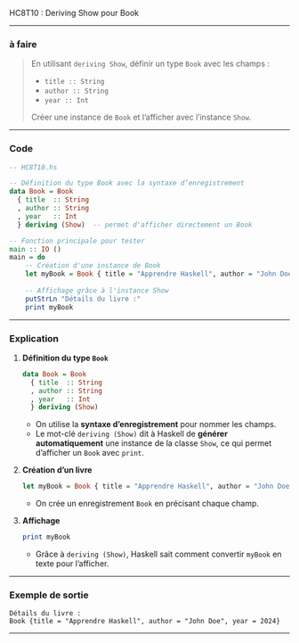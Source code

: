 HC8T10 : Deriving Show pour Book


---

### à faire

> En utilisant `deriving Show`, définir un type `Book` avec les champs :
>
> * `title :: String`
> * `author :: String`
> * `year :: Int`
>
> Créer une instance de `Book` et l’afficher avec l’instance `Show`.

---

###  Code 

```haskell
-- HC8T10.hs

-- Définition du type Book avec la syntaxe d’enregistrement
data Book = Book
  { title  :: String
  , author :: String
  , year   :: Int
  } deriving (Show)  -- permet d'afficher directement un Book

-- Fonction principale pour tester
main :: IO ()
main = do
    -- Création d'une instance de Book
    let myBook = Book { title = "Apprendre Haskell", author = "John Doe", year = 2024 }
    
    -- Affichage grâce à l'instance Show
    putStrLn "Détails du livre :"
    print myBook
```

---

### Explication 

1. **Définition du type `Book`**

   ```haskell
   data Book = Book
     { title  :: String
     , author :: String
     , year   :: Int
     } deriving (Show)
   ```

   * On utilise la **syntaxe d’enregistrement** pour nommer les champs.
   * Le mot-clé `deriving (Show)` dit à Haskell de **générer automatiquement** une instance de la classe `Show`, ce qui permet d’afficher un `Book` avec `print`.

2. **Création d’un livre**

   ```haskell
   let myBook = Book { title = "Apprendre Haskell", author = "John Doe", year = 2024 }
   ```

   * On crée un enregistrement `Book` en précisant chaque champ.

3. **Affichage**

   ```haskell
   print myBook
   ```

   * Grâce à `deriving (Show)`, Haskell sait comment convertir `myBook` en texte pour l’afficher.

---

###  Exemple de sortie

```
Détails du livre :
Book {title = "Apprendre Haskell", author = "John Doe", year = 2024}
```

---

